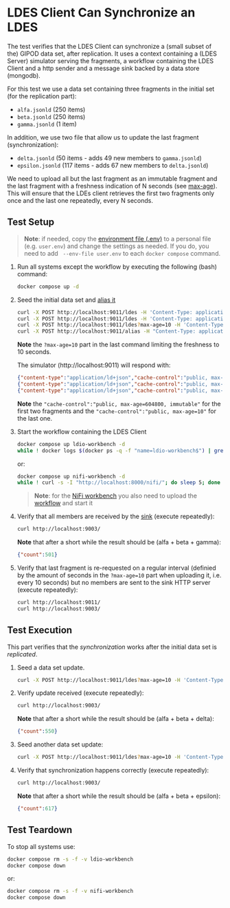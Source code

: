 # LDES Client Can Synchronize an LDES
The test verifies that the LDES Client can synchronize a (small subset of the) GIPOD data set, after replication. It uses a context containing a (LDES Server) simulator serving the fragments, a workflow containing the LDES Client and a http sender and a message sink backed by a data store (mongodb).

For this test we use a data set containing three fragments in the initial set (for the replication part):
* `alfa.jsonld` (250 items)
* `beta.jsonld` (250 items)
* `gamma.jsonld` (1 item)

In addition, we use two file that allow us to update the last fragment (synchronization):
* `delta.jsonld` (50 items - adds 49 new members to `gamma.jsonld`)
* `epsilon.jsonld` (117 items - adds 67 new members to `delta.jsonld`)

We need to upload all but the last fragment as an immutable fragment and the last fragment with a freshness indication of N seconds (see [max-age](https://developer.mozilla.org/en-US/docs/Web/HTTP/Headers/Cache-Control#response_directives)). This will ensure that the LDEs client retrieves the first two fragments only once and the last one repeatedly, every N seconds.

## Test Setup
> **Note**: if needed, copy the [environment file (.env)](./.env) to a personal file (e.g. `user.env`) and change the settings as needed. If you do, you need to add ` --env-file user.env` to each `docker compose` command.

1. Run all systems except the workflow by executing the following (bash) command:
    ```bash
    docker compose up -d
    ```

2. Seed the initial data set and [alias it](./create-alias.json)
    ```bash
    curl -X POST http://localhost:9011/ldes -H 'Content-Type: application/ld+json' -d '@data/alfa.jsonld'
    curl -X POST http://localhost:9011/ldes -H 'Content-Type: application/ld+json' -d '@data/beta.jsonld'
    curl -X POST http://localhost:9011/ldes?max-age=10 -H 'Content-Type: application/ld+json' -d '@data/gamma.jsonld'
    curl -X POST http://localhost:9011/alias -H "Content-Type: application/json" -d '@data/create-alias.json'
    ```
    **Note** the `?max-age=10` part in the last command limiting the freshness to 10 seconds.

    The simulator (http://localhost:9011) will respond with:
    ```json
    {"content-type":"application/ld+json","cache-control":"public, max-age=604800, immutable","id":"/api/v1/ldes/mobility-hindrances?generatedAtTime=2022-05-20T09:58:15.867Z"}
    {"content-type":"application/ld+json","cache-control":"public, max-age=604800, immutable","id":"/api/v1/ldes/mobility-hindrances?generatedAtTime=2022-05-25T10:22:45.82Z"}
    {"content-type":"application/ld+json","cache-control":"public, max-age=10","id":"/api/v1/ldes/mobility-hindrances?generatedAtTime=2022-06-03T07:58:29.2Z"}
    ```
    **Note** the `"cache-control":"public, max-age=604800, immutable"` for the first two fragments and the `"cache-control":"public, max-age=10"` for the last one.

3. Start the workflow containing the LDES Client
    ```bash
    docker compose up ldio-workbench -d
    while ! docker logs $(docker ps -q -f "name=ldio-workbench$") | grep 'Started Application in' ; do sleep 1; done
    ```
    or:
    ```bash
    docker compose up nifi-workbench -d
    while ! curl -s -I "http://localhost:8000/nifi/"; do sleep 5; done
    ```
    > **Note**: for the [NiFi workbench](http://localhost:8000/nifi/) you also need to upload the [workflow](./nifi-workflow.json) and start it

4. Verify that all members are received by the [sink](http://localhost:9003/) (execute repeatedly):
    ```bash
    curl http://localhost:9003/
    ```
    **Note** that after a short while the result should be (alfa + beta + gamma):
    ```json
    {"count":501}
    ```

5. Verify that last fragment is re-requested on a regular interval (definied by the amount of seconds in the `?max-age=10` part when uploading it, i.e. every 10 seconds) but no members are sent to the sink HTTP server (execute repeatedly):
    ```bash
    curl http://localhost:9011/
    curl http://localhost:9003/
    ```

## Test Execution
This part verifies that the *synchronization* works after the initial data set is *replicated*.

1. Seed a data set update.
    ```bash
    curl -X POST http://localhost:9011/ldes?max-age=10 -H 'Content-Type: application/ld+json' -d '@data/delta.jsonld'
    ```

2. Verify update received (execute repeatedly):
    ```bash
    curl http://localhost:9003/
    ```
    **Note** that after a short while the result should be (alfa + beta + delta):
    ```json
    {"count":550}
    ```

3. Seed another data set update:
    ```bash
    curl -X POST http://localhost:9011/ldes?max-age=10 -H 'Content-Type: application/ld+json' -d '@data/epsilon.jsonld'
    ```

4. Verify that synchronization happens correctly (execute repeatedly):
    ```bash
    curl http://localhost:9003/
    ```
    **Note** that after a short while the result should be (alfa + beta + epsilon):
    ```json
    {"count":617}
    ```

## Test Teardown
To stop all systems use:
```bash
docker compose rm -s -f -v ldio-workbench
docker compose down
```
or:
```bash
docker compose rm -s -f -v nifi-workbench
docker compose down
```

